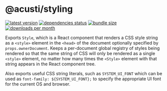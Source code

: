 # @acusti/styling

[![latest version](https://img.shields.io/npm/v/@acusti/styling?style=for-the-badge)](https://www.npmjs.com/package/@acusti/styling)
[![dependencies status](https://img.shields.io/david/acusti/uikit?path=packages%2Fstyling&style=for-the-badge)](https://david-dm.org/acusti/uikit?path=packages%2Fstyling)
[![bundle size](https://img.shields.io/bundlephobia/minzip/@acusti/styling?style=for-the-badge)](https://bundlephobia.com/package/@acusti/styling)
[![downloads per month](https://img.shields.io/npm/dm/@acusti/styling?style=for-the-badge)](https://www.npmjs.com/package/@acusti/styling)

Exports `Style`, which is a React component that renders a CSS style string
as a `<style>` element in the `<head>` of the document optionally specified
by `props.ownerDocument`. Keeps a per-document global registry of styles
being rendered so that the same string of CSS will only be rendered as a
single `<style>` element, no matter how many times the `<Style>` element
with that string appears in the React component tree.

Also exports useful CSS string literals, such as `SYSTEM_UI_FONT` which can
be used as `font-family: ${SYSTEM_UI_FONT};` to specify the appropriate UI
font for the current OS and browser.
